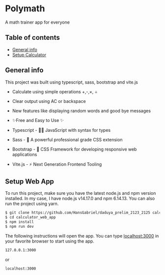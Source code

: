 # Polymath
A math trainer app for everyone


## Table of contents

- [General info](#general-info)
- [Setup Calculator](#setup-web-app)

## General info

This project was built using typescript, sass, bootstrap and vite.js

- Calculate using simple operations +,-,×, ÷
- Clear output using AC or backspace
- New features like displaying random words and good bye messages
- ✨Free and Easy to Use ✨

- Typescript - 👨‍💻 JavaScript with syntax for types
- Sass - 💅 A powerful professional grade CSS extension
- Bootstrap - 💜 CSS Framework for developing responsive web applications
- Vite.js - ⚡ Next Generation Frontend Tooling

## Setup Web App

To run this project, make sure you have the latest node.js and npm version installed. In my case, I have node.js v14.17.0 and npm 6.14.13.
You can also run the project using yarn.

```sh
$ git clone https://github.com/HansGabriel/daduya_prelim_2123_2125 calculator_web_app
$ cd calculator_web_app
$ npm install
$ npm run dev
```

The following instructions will open the app. You can type [localhost:3000](localhost.3000) in your favorite browser to start using the app.

```sh
127.0.0.1:3000
```

or

```sh
localhost:3000
```
